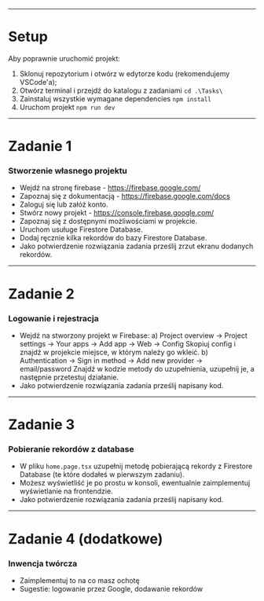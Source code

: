 
___

# Setup

Aby poprawnie uruchomić projekt:

1. Sklonuj repozytorium i otwórz w edytorze kodu (rekomendujemy VSCode'a);
2. Otwórz terminal i przejdź do katalogu z zadaniami ```cd .\Tasks\```
3. Zainstaluj wszystkie wymagane dependencies ```npm install```
4. Uruchom projekt ```npm run dev```

___

# Zadanie 1


### Stworzenie własnego projektu

- Wejdź na stronę firebase - https://firebase.google.com/
- Zapoznaj się z dokumentacją - https://firebase.google.com/docs
- Zaloguj się lub załóż konto.
- Stwórz nowy projekt - https://console.firebase.google.com/
- Zapoznaj się z dostępnymi możliwościami w projekcie.
- Uruchom usuługe Firestore Database.
- Dodaj ręcznie kilka rekordów do bazy Firestore Database.
- Jako potwierdzenie rozwiązania zadania prześlij zrzut ekranu dodanych rekordów.

___

# Zadanie 2

### Logowanie i rejestracja

- Wejdź na stworzony projekt w Firebase:
a) Project overview -> Project settings -> Your apps -> Add app -> Web -> Config 
Skopiuj config i znajdź w projekcie miejsce, w którym należy go wkleić.
b) Authentication -> Sign in method -> Add new provider -> email/password
Znajdź w kodzie metody do uzupełnienia, uzupełnij je, a następnie przetestuj działanie.
- Jako potwierdzenie rozwiązania zadania prześlij napisany kod.

___

# Zadanie 3

### Pobieranie rekordów z database

- W pliku ```home.page.tsx``` uzupełnij metodę pobierającą rekordy z Firestore Database (te które dodałeś w pierwszym zadaniu).
- Możesz wyświetliść je po prostu w konsoli, ewentualnie zaimplementuj wyświetlanie na frontendzie.
- Jako potwierdzenie rozwiązania zadania prześlij napisany kod.

___

# Zadanie 4 (dodatkowe)

### Inwencja twórcza

- Zaimplementuj to na co masz ochotę
- Sugestie: logowanie przez Google, dodawanie rekordów